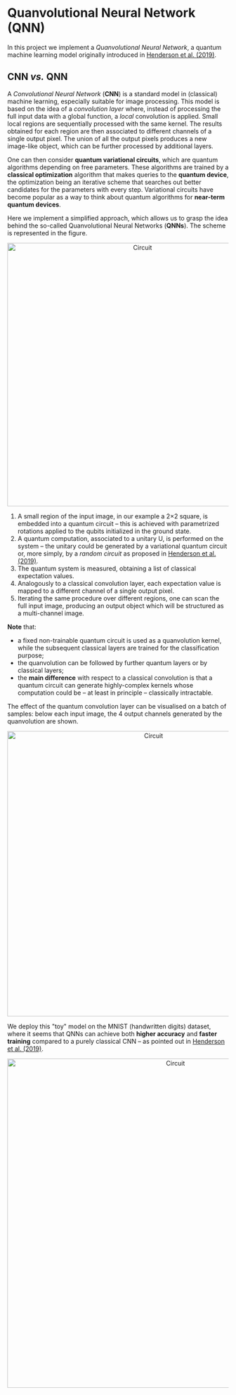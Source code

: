 # Quanvolutional Neural Network (QNN)

In this project we implement a *Quanvolutional Neural Network*, a quantum machine learning model originally introduced in [Henderson et al. (2019)](https://arxiv.org/abs/1904.04767).

## CNN *vs.* QNN

A *Convolutional Neural Network* (**CNN**) is a standard model in (classical) machine learning, especially suitable for image processing. This model is based on the idea of a *convolution layer* where, instead of processing the full input data with a global function, a *local* convolution is applied.
Small local regions are sequentially processed with the same kernel. The results obtained for each region are then associated to different channels of a single output pixel. The union of all the output pixels produces a new image-like object, which can be further processed by additional layers.

One can then consider **quantum variational circuits**, which are quantum algorithms depending on free parameters. These algorithms are trained by a **classical optimization** algorithm that makes queries to the **quantum device**, the optimization being an iterative scheme that searches out better candidates for the parameters with every step. Variational circuits have become popular as a way to think about quantum algorithms for **near-term quantum devices**.

Here we implement a simplified approach, which allows us to grasp the idea behind the so-called Quanvolutional Neural Networks (**QNNs**). The scheme is represented in the figure.

<p align="center">
  <img src="https://raw.githubusercontent.com/viventriglia/Quantum_Neural_Network_QNN/main/figures/circuit.png" alt="Circuit" width="600" />
</p>

1.  A small region of the input image, in our example a 2×2 square, is embedded into a quantum circuit – this is achieved with parametrized rotations applied to the qubits initialized in the ground state.
2.  A quantum computation, associated to a unitary U, is performed on the system – the unitary could be generated by a variational quantum circuit or, more simply, by a *random circuit* as proposed in [Henderson et al. (2019)](https://arxiv.org/abs/1904.04767).
3.  The quantum system is measured, obtaining a list of classical expectation values.
4.  Analogously to a classical convolution layer, each expectation value is mapped to a different channel of a single output pixel.
5.  Iterating the same procedure over different regions, one can scan the full input image, producing an output object which will be structured as a multi-channel image.

**Note** that:
- a fixed non-trainable quantum circuit is used as a quanvolution kernel, while the subsequent classical layers are trained for the classification purpose;
- the quanvolution can be followed by further quantum layers or by classical layers;
- the **main difference** with respect to a classical convolution is that a quantum circuit can generate highly-complex kernels whose computation could be – at least in principle – classically intractable.

The effect of the quantum convolution layer can be visualised on a batch of samples: below each input image, the 4 output channels generated by the quanvolution are shown.

<p align="center">
  <img src="https://raw.githubusercontent.com/viventriglia/Quantum_Neural_Network_QNN/main/figures/out_q_layer_8_samples.png" alt="Circuit" width="650" />
</p>

We deploy this "toy" model on the MNIST (handwritten digits) dataset, where it seems that QNNs can achieve both **higher accuracy** and **faster training** compared to a purely classical CNN – as pointed out in [Henderson et al. (2019)](https://arxiv.org/abs/1904.04767).

<p align="center">
  <img src="https://raw.githubusercontent.com/viventriglia/Quantum_Neural_Network_QNN/main/figures/acc_loss.png" alt="Circuit" width="750" />
</p>
